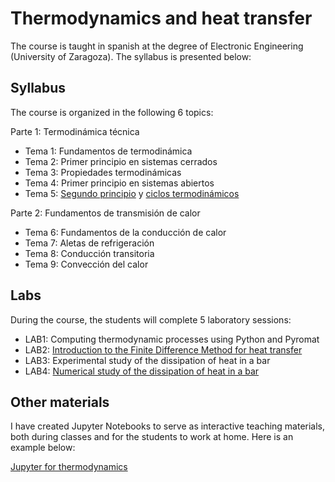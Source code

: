 # Thermodynamics and heat transfer

The course is taught in spanish at the degree of Electronic Engineering (University of Zaragoza). The syllabus is presented below:

## Syllabus

The course is organized in the following 6 topics:

Parte 1: Termodinámica técnica
- Tema 1: Fundamentos de termodinámica
- Tema 2: Primer principio en sistemas cerrados
- Tema 3: Propiedades termodinámicas
- Tema 4: Primer principio en sistemas abiertos
- Tema 5: [Segundo principio](https://github.com/navasmontilla/site/blob/master/teaching/5.Segundo_principio_Parte1.pdf)  y [ciclos termodinámicos](https://github.com/navasmontilla/site/blob/master/teaching/5.Segundo_principio_Parte2.pdf)

Parte 2: Fundamentos de transmisión de calor
- Tema 6: Fundamentos de la conducción de calor
- Tema 7: Aletas de refrigeración
- Tema 8: Conducción transitoria
- Tema 9: Convección del calor

## Labs

During the course, the students will complete 5 laboratory sessions:

- LAB1: Computing thermodynamic processes using Python and Pyromat
- LAB2: [Introduction to the Finite Difference Method for heat transfer](https://github.com/navasmontilla/site/blob/master/teaching/PRACTICA2_tt.ipynb) 
- LAB3: Experimental study of the dissipation of heat in a bar
- LAB4: [Numerical study of the dissipation of heat in a bar](https://github.com/navasmontilla/site/blob/master/teaching/PRACTICA4_tt.ipynb) 


## Other materials

I have created Jupyter Notebooks to serve as interactive teaching materials, both during classes and for the students to work at home. Here is an example below:

[Jupyter for thermodynamics](https://nbviewer.org/github/navasmontilla/site/blob/master/teaching/Ejercicios_termo.ipynb)
